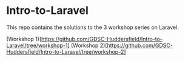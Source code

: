 # Intro-to-Laravel
This repo contains the solutions to the 3 workshop series on Laravel.

(Workshop 1)[https://github.com/GDSC-Huddersfield/Intro-to-Laravel/tree/workshop-1]
(Workshop 2)[https://github.com/GDSC-Huddersfield/Intro-to-Laravel/tree/workshop-2]
